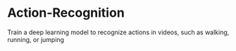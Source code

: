 # Action-Recognition
Train a deep learning model to recognize actions in videos, such as walking, running, or jumping
